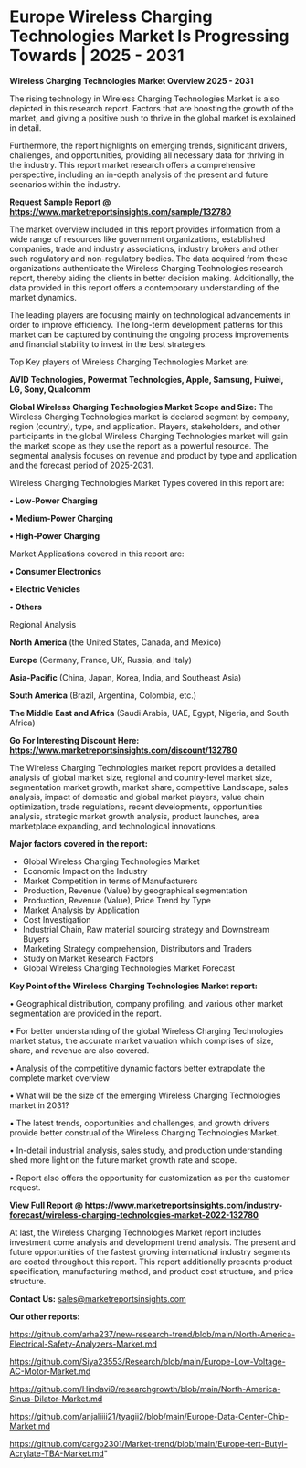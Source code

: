 # Europe Wireless Charging Technologies Market Is Progressing Towards | 2025 - 2031

<Strong> Wireless Charging Technologies Market Overview 2025 - 2031</strong>

The rising technology in Wireless Charging Technologies Market is also depicted in this research report. Factors that are boosting the growth of the market, and giving a positive push to thrive in the global market is explained in detail.

Furthermore, the report highlights on emerging trends, significant drivers, challenges, and opportunities, providing all necessary data for thriving in the industry. This report market research offers a comprehensive perspective, including an in-depth analysis of the present and future scenarios within the industry.

<strong>Request Sample Report @ <a href=https://www.marketreportsinsights.com/sample/132780>https://www.marketreportsinsights.com/sample/132780</a></strong>

The market overview included in this report provides information from a wide range of resources like government organizations, established companies, trade and industry associations, industry brokers and other such regulatory and non-regulatory bodies. The data acquired from these organizations authenticate the Wireless Charging Technologies research report, thereby aiding the clients in better decision making. Additionally, the data provided in this report offers a contemporary understanding of the market dynamics.

The leading players are focusing mainly on technological advancements in order to improve efficiency. The long-term development patterns for this market can be captured by continuing the ongoing process improvements and financial stability to invest in the best strategies.

Top Key players of Wireless Charging Technologies Market are:

<strong>AVID Technologies, Powermat Technologies, Apple, Samsung, Huiwei, LG, Sony, Qualcomm</strong>

<strong><b>Global Wireless Charging Technologies Market Scope and Size:</b></strong>
The Wireless Charging Technologies market is declared segment by company, region (country), type, and application. Players, stakeholders, and other participants in the global Wireless Charging Technologies market will gain the market scope as they use the report as a powerful resource. The segmental analysis focuses on revenue and product by type and application and the forecast period of 2025-2031.

Wireless Charging Technologies Market Types covered in this report are:

<strong>• Low-Power Charging

• Medium-Power Charging

• High-Power Charging</strong>

Market Applications covered in this report are:

<strong>• Consumer Electronics

• Electric Vehicles

• Others</strong> 

Regional Analysis

<strong>North America</strong> (the United States, Canada, and Mexico)

<strong>Europe</strong> (Germany, France, UK, Russia, and Italy)

<strong>Asia-Pacific</strong> (China, Japan, Korea, India, and Southeast Asia)

<strong>South America</strong> (Brazil, Argentina, Colombia, etc.)

<strong>The Middle East and Africa</strong> (Saudi Arabia, UAE, Egypt, Nigeria, and South Africa)

<strong>Go For Interesting Discount Here: <a href=https://www.marketreportsinsights.com/discount/132780>https://www.marketreportsinsights.com/discount/132780</a></strong>

The Wireless Charging Technologies market report provides a detailed analysis of global market size, regional and country-level market size, segmentation market growth, market share, competitive Landscape, sales analysis, impact of domestic and global market players, value chain optimization, trade regulations, recent developments, opportunities analysis, strategic market growth analysis, product launches, area marketplace expanding, and technological innovations.

<strong><b>Major factors covered in the report:</b></strong>
<ul>
  <li>Global Wireless Charging Technologies Market </li>
  <li>Economic Impact on the Industry</li>
  <li>Market Competition in terms of Manufacturers</li>
  <li>Production, Revenue (Value) by geographical segmentation</li>
  <li>Production, Revenue (Value), Price Trend by Type</li>
  <li>Market Analysis by Application</li>
  <li>Cost Investigation</li>
  <li>Industrial Chain, Raw material sourcing strategy and Downstream Buyers</li>
  <li>Marketing Strategy comprehension, Distributors and Traders</li>
  <li>Study on Market Research Factors</li>
  <li>Global Wireless Charging Technologies Market Forecast</li>
</ul>

<strong><b>Key Point of the Wireless Charging Technologies Market report:</b></strong>

• Geographical distribution, company profiling, and various other market segmentation are provided in the report.

• For better understanding of the global Wireless Charging Technologies market status, the accurate market valuation which comprises of size, share, and revenue are also covered.

• Analysis of the competitive dynamic factors better extrapolate the complete market overview

• What will be the size of the emerging Wireless Charging Technologies market in 2031?

• The latest trends, opportunities and challenges, and growth drivers provide better construal of the Wireless Charging Technologies Market.

• In-detail industrial analysis, sales study, and production understanding shed more light on the future market growth rate and scope.

• Report also offers the opportunity for customization as per the customer request.

<strong><b>View Full Report @ <a href=https://www.marketreportsinsights.com/industry-forecast/wireless-charging-technologies-market-2022-132780>https://www.marketreportsinsights.com/industry-forecast/wireless-charging-technologies-market-2022-132780</a></b></strong>


At last, the Wireless Charging Technologies Market report includes investment come analysis and development trend analysis. The present and future opportunities of the fastest growing international industry segments are coated throughout this report. This report additionally presents product specification, manufacturing method, and product cost structure, and price structure.

<strong>Contact Us:</strong>
sales@marketreportsinsights.com

<strong>Our other reports:</strong>

<a href=https://github.com/arha237/new-research-trend/blob/main/North-America-Electrical-Safety-Analyzers-Market.md>https://github.com/arha237/new-research-trend/blob/main/North-America-Electrical-Safety-Analyzers-Market.md</a>

<a href=https://github.com/Siya23553/Research/blob/main/Europe-Low-Voltage-AC-Motor-Market.md>https://github.com/Siya23553/Research/blob/main/Europe-Low-Voltage-AC-Motor-Market.md</a>

<a href=https://github.com/Hindavi9/researchgrowth/blob/main/North-America-Sinus-Dilator-Market.md>https://github.com/Hindavi9/researchgrowth/blob/main/North-America-Sinus-Dilator-Market.md</a>

<a href=https://github.com/anjaliiii21/tyagii2/blob/main/Europe-Data-Center-Chip-Market.md>https://github.com/anjaliiii21/tyagii2/blob/main/Europe-Data-Center-Chip-Market.md</a>

<a href=https://github.com/cargo2301/Market-trend/blob/main/Europe-tert-Butyl-Acrylate-TBA-Market.md>https://github.com/cargo2301/Market-trend/blob/main/Europe-tert-Butyl-Acrylate-TBA-Market.md</a>"
